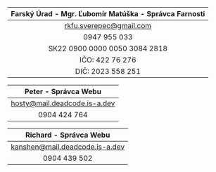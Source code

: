 |**Farský Úrad - Mgr. Ľubomír Matúška - Správca Farnosti**|
|:---:|
|rkfu.sverepec@gmail.com|
|0947 955 033|
|SK22 0900 0000 0050 3084 2818|
|IČO: 422 76 276|
|DIČ: 2023 558 251|

|**Peter - Správca Webu**|
|:---:|
|hosty@mail.deadcode.is-a.dev|
|0904 424 764|

|**Richard - Správca Webu**|
|:---:|
|kanshen@mail.deadcode.is-a.dev|
|0904 439 502|